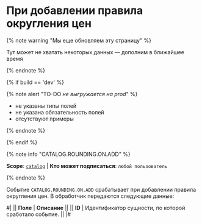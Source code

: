 # При добавлении правила округления цен

{% note warning "Мы еще обновляем эту страницу" %}

Тут может не хватать некоторых данных — дополним в ближайшее время

{% endnote %}

{% if build == 'dev' %}

{% note alert "TO-DO _не выгружается на prod_" %}

- не указаны типы полей
- не указана обязательность полей
- отсутствуют примеры

{% endnote %}

{% endif %}

{% note info "CATALOG.ROUNDING.ON.ADD" %}

**Scope**: [`catalog`](../../scopes/permissions.md) | **Кто может подписаться**: `любой пользователь`

{% endnote %}

Событие `CATALOG.ROUNDING.ON.ADD` срабатывает при добавлении правила округления цен. В обработчик передаются следующие данные:

#|
|| **Поле** | **Описание** ||
|| **ID** | Идентификатор сущности, по которой сработало событие. ||
|#